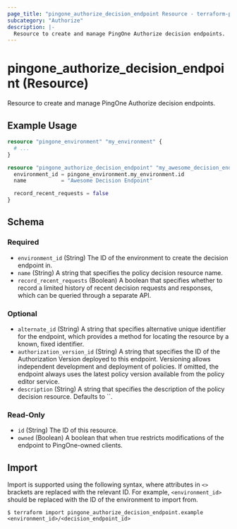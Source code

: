 ```yaml
---
page_title: "pingone_authorize_decision_endpoint Resource - terraform-provider-pingone"
subcategory: "Authorize"
description: |-
  Resource to create and manage PingOne Authorize decision endpoints.
---
```


# pingone_authorize_decision_endpoint (Resource)

Resource to create and manage PingOne Authorize decision endpoints.

## Example Usage

```terraform
resource "pingone_environment" "my_environment" {
  # ...
}

resource "pingone_authorize_decision_endpoint" "my_awesome_decision_endpoint" {
  environment_id = pingone_environment.my_environment.id
  name           = "Awesome Decision Endpoint"

  record_recent_requests = false
}
```

<!-- schema generated by tfplugindocs -->
## Schema

### Required

- `environment_id` (String) The ID of the environment to create the decision endpoint in.
- `name` (String) A string that specifies the policy decision resource name.
- `record_recent_requests` (Boolean) A boolean that specifies whether to record a limited history of recent decision requests and responses, which can be queried through a separate API.

### Optional

- `alternate_id` (String) A string that specifies alternative unique identifier for the endpoint, which provides a method for locating the resource by a known, fixed identifier.
- `authorization_version_id` (String) A string that specifies the ID of the Authorization Version deployed to this endpoint. Versioning allows independent development and deployment of policies. If omitted, the endpoint always uses the latest policy version available from the policy editor service.
- `description` (String) A string that specifies the description of the policy decision resource. Defaults to ``.

### Read-Only

- `id` (String) The ID of this resource.
- `owned` (Boolean) A boolean that when true restricts modifications of the endpoint to PingOne-owned clients.

## Import

Import is supported using the following syntax, where attributes in `<>` brackets are replaced with the relevant ID.  For example, `<environment_id>` should be replaced with the ID of the environment to import from.

```shell
$ terraform import pingone_authorize_decision_endpoint.example <environment_id>/<decision_endpoint_id>
```
